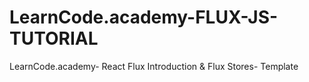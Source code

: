 # LearnCode.academy-FLUX-JS-TUTORIAL
LearnCode.academy- React Flux Introduction &amp; Flux Stores- Template 
